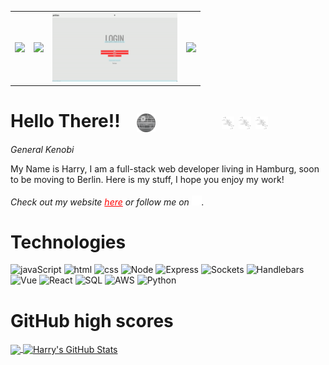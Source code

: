 <table>
<tr>
<td>
  
<a href="https://github.com/TheAngryEnglishman/Landing_Zone">
  <img src="https://github.com/TheAngryEnglishman/Landing_Zone/blob/main/landing-zone.gif" width="200" />
</a>
  
</pre>
</td>
<td>
  
<a href="https://github.com/TheAngryEnglishman/make-love-not-war">
  <img src="https://github.com/TheAngryEnglishman/make-love-not-war/blob/main/make-love-not-war.gif" width="200" />
</a>
  
</pre>
</td>
<td>
  
<a href="https://github.com/TheAngryEnglishman/petition">
   <img src="https://github.com/TheAngryEnglishman/petition/blob/main/petition.gif" width="200" />
</a>

</pre>
</td>
<td>
  
<a href="https://github.com/TheAngryEnglishman/Text-Particles/">
   <img src="https://github.com/TheAngryEnglishman/Text-Particles/blob/main/text-particles.gif" width="200" />
</a>

</pre>
</td>
</table>

# Hello There!! &nbsp; &nbsp;<img align="center" src="https://github.com/TheAngryEnglishman/TheAngryEnglishman/blob/main/deathstar.png" height="30" width="30"/> &nbsp; &nbsp; &nbsp; &nbsp;&nbsp; &nbsp; &nbsp; &nbsp; <img align="center" src="https://github.com/TheAngryEnglishman/TheAngryEnglishman/blob/main/xwing.png" height="20" width="20"/> <img align="center" src="https://github.com/TheAngryEnglishman/TheAngryEnglishman/blob/main/xwing.png" height="20" width="20"/> <img align="center" src="https://github.com/TheAngryEnglishman/TheAngryEnglishman/blob/main/xwing.png" height="20" width="20"/>

_General Kenobi_

My Name is Harry, I am a full-stack web developer living in Hamburg, soon to be moving to Berlin. Here is my stuff, I hope you enjoy my work!
<br  />
<br  />
_Check out my website <a href="https://www.google.com/" style="color:#FF0000">here</a> or follow me on [![LinkedIn][1.2]][1]._

# Technologies

![javaScript](https://img.shields.io/badge/JavaScript-ES6-2bbc8a) ![html](https://img.shields.io/badge/HTML-HTML5-2bbc8a) ![css](https://img.shields.io/badge/CSS-CSS3-2bbc8a) ![Node](https://img.shields.io/badge/Node-17.2.0-2bbc8a) ![Express](https://img.shields.io/badge/Express-4.17.1-2bbc8a) ![Sockets](https://img.shields.io/badge/Scokets-4.4.0-2bbc8a) ![Handlebars](https://img.shields.io/badge/Handlebars-4.7.7-2bbc8a) ![Vue](https://img.shields.io/badge/Vue-2.6.14-2bbc8a) ![React](https://img.shields.io/badge/React-17.0-2bbc8a) ![SQL](https://img.shields.io/badge/SQL-2019-563D7C) ![AWS](https://img.shields.io/badge/Amazon-webServices-563D7C) ![Python](https://img.shields.io/badge/Python-3.10.0-F1E159)

[1.2]: https://github.com/TheAngryEnglishman/TheAngryEnglishman/blob/main/linkedin.png
[1]: https://www.linkedin.com/in/harry-whorlow-b63015227/

# GitHub high scores

<a href="https://github.com/TheAngryEnglishman">
  <img align="center" src="https://github-readme-stats.vercel.app/api/top-langs/?username=TheAngryEnglishman&title_color=ffffff&text_color=c9cacc&icon_color=2bbc8a&bg_color=1d1f21&langs_count=3" />
</a>
<a href="https://github.com/TheAngryEnglishman">
  <img align="center" src="https://github-readme-stats.vercel.app/api?username=TheAngryEnglishman&show_icons=true&line_height=27&count_private=true&title_color=ffffff&text_color=c9cacc&icon_color=2bbc8a&bg_color=1d1f21" alt="Harry's GitHub Stats" />
</a>
